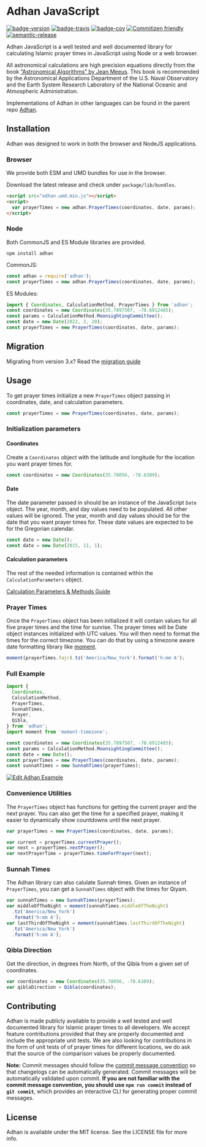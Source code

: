 # Adhan JavaScript

[![badge-version][]][npm] [![badge-travis][]][travis] [![badge-cov][]][codecov] [![Commitizen friendly](https://img.shields.io/badge/commitizen-friendly-brightgreen.svg)](http://commitizen.github.io/cz-cli/) [![semantic-release](https://img.shields.io/badge/%20%20%F0%9F%93%A6%F0%9F%9A%80-semantic--release-e10079.svg)](https://github.com/semantic-release/semantic-release)

Adhan JavaScript is a well tested and well documented library for calculating Islamic prayer times in JavaScript using Node or a web browser.

All astronomical calculations are high precision equations directly from the book [“Astronomical Algorithms” by Jean Meeus](http://www.willbell.com/math/mc1.htm). This book is recommended by the Astronomical Applications Department of the U.S. Naval Observatory and the Earth System Research Laboratory of the National Oceanic and Atmospheric Administration.

Implementations of Adhan in other languages can be found in the parent repo [Adhan](https://github.com/batoulapps/Adhan).

## Installation

Adhan was designed to work in both the browser and NodeJS applications.

### Browser

We provide both ESM and UMD bundles for use in the browser.

Download the latest release and check under `package/lib/bundles`.

```html
<script src="adhan.umd.min.js"></script>
<script>
  var prayerTimes = new adhan.PrayerTimes(coordinates, date, params);
</script>
```

### Node

Both CommonJS and ES Module libraries are provided.

```
npm install adhan
```

CommonJS:

```js
const adhan = require('adhan');
const prayerTimes = new adhan.PrayerTimes(coordinates, date, params);
```

ES Modules:

```js
import { Coordinates, CalculationMethod, PrayerTimes } from 'adhan';
const coordinates = new Coordinates(35.7897507, -78.6912485);
const params = CalculationMethod.MoonsightingCommittee();
const date = new Date(2022, 3, 20);
const prayerTimes = new PrayerTimes(coordinates, date, params);
```

## Migration

Migrating from version 3.x? Read the [migration guide](MIGRATION.md)

## Usage

To get prayer times initialize a new `PrayerTimes` object passing in coordinates,
date, and calculation parameters.

```js
const prayerTimes = new PrayerTimes(coordinates, date, params);
```

### Initialization parameters

#### Coordinates

Create a `Coordinates` object with the latitude and longitude for the location
you want prayer times for.

```js
const coordinates = new Coordinates(35.78056, -78.6389);
```

#### Date

The date parameter passed in should be an instance of the JavaScript `Date`
object. The year, month, and day values need to be populated. All other
values will be ignored. The year, month and day values should be for the date
that you want prayer times for. These date values are expected to be for the
Gregorian calendar.

```js
const date = new Date();
const date = new Date(2015, 11, 1);
```

#### Calculation parameters

The rest of the needed information is contained within the `CalculationParameters` object.

[Calculation Parameters & Methods Guide](METHODS.md)

### Prayer Times

Once the `PrayerTimes` object has been initialized it will contain values
for all five prayer times and the time for sunrise. The prayer times will be
Date object instances initialized with UTC values. You will then need to format
the times for the correct timezone. You can do that by using a timezone aware
date formatting library like [moment](https://momentjs.com/docs/).

```js
moment(prayerTimes.fajr).tz('America/New_York').format('h:mm A');
```

### Full Example

```ts
import {
  Coordinates,
  CalculationMethod,
  PrayerTimes,
  SunnahTimes,
  Prayer,
  Qibla,
} from 'adhan';
import moment from 'moment-timezone';

const coordinates = new Coordinates(35.7897507, -78.6912485);
const params = CalculationMethod.MoonsightingCommittee();
const date = new Date();
const prayerTimes = new PrayerTimes(coordinates, date, params);
const sunnahTimes = new SunnahTimes(prayerTimes);
```

[![Edit Adhan Example](https://codesandbox.io/static/img/play-codesandbox.svg)](https://codesandbox.io/s/adhan-example-88v549?fontsize=14&hidenavigation=1&theme=dark)

### Convenience Utilities

The `PrayerTimes` object has functions for getting the current prayer and the next prayer. You can also get the time for a specified prayer, making it
easier to dynamically show countdowns until the next prayer.

```js
var prayerTimes = new PrayerTimes(coordinates, date, params);

var current = prayerTimes.currentPrayer();
var next = prayerTimes.nextPrayer();
var nextPrayerTime = prayerTimes.timeForPrayer(next);
```

### Sunnah Times

The Adhan library can also calulate Sunnah times. Given an instance of `PrayerTimes`, you can get a `SunnahTimes` object with the times for Qiyam.

```js
var sunnahTimes = new SunnahTimes(prayerTimes);
var middleOfTheNight = moment(sunnahTimes.middleOfTheNight)
  .tz('America/New_York')
  .format('h:mm A');
var lastThirdOfTheNight = moment(sunnahTimes.lastThirdOfTheNight)
  .tz('America/New_York')
  .format('h:mm A');
```

### Qibla Direction

Get the direction, in degrees from North, of the Qibla from a given set of coordinates.

```js
var coordinates = new Coordinates(35.78056, -78.6389);
var qiblaDirection = Qibla(coordinates);
```

## Contributing

Adhan is made publicly available to provide a well tested and well documented library for Islamic prayer times to all
developers. We accept feature contributions provided that they are properly documented and include the appropriate
unit tests. We are also looking for contributions in the form of unit tests of of prayer times for different
locations, we do ask that the source of the comparison values be properly documented.

**Note:** Commit messages should follow the [commit message convention](./.github/COMMIT_CONVENTIONS.md) so that changelogs can be automatically generated. Commit messages will be automatically validated upon commit. **If you are not familiar with the commit message convention, you should use `npm run commit` instead of `git commit`**, which provides an interactive CLI for generating proper commit messages.

## License

Adhan is available under the MIT license. See the LICENSE file for more info.

[badge-version]: https://img.shields.io/npm/v/adhan.svg
[badge-travis]: https://travis-ci.org/batoulapps/adhan-js.svg?branch=master
[badge-cov]: https://codecov.io/gh/batoulapps/adhan-js/branch/master/graph/badge.svg
[travis]: https://travis-ci.org/batoulapps/adhan-js
[npm]: https://www.npmjs.org/package/adhan
[codecov]: https://codecov.io/gh/batoulapps/adhan-js

